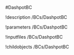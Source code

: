 <!-- MOOSE Object Documentation Stub: Remove this when content is added. -->
#DashpotBC

!description /BCs/DashpotBC

!parameters /BCs/DashpotBC

!inputfiles /BCs/DashpotBC

!childobjects /BCs/DashpotBC
